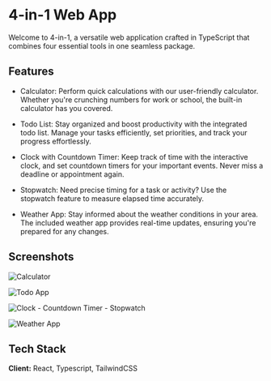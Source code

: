 # 4-in-1 Web App

Welcome to 4-in-1, a versatile web application crafted in TypeScript that combines four essential tools in one seamless package.



## Features

- Calculator:
Perform quick calculations with our user-friendly calculator. Whether you're crunching numbers for work or school, the built-in calculator has you covered.

- Todo List:
Stay organized and boost productivity with the integrated todo list. Manage your tasks efficiently, set priorities, and track your progress effortlessly.

- Clock with Countdown Timer:
Keep track of time with the interactive clock, and set countdown timers for your important events. Never miss a deadline or appointment again.

- Stopwatch:
Need precise timing for a task or activity? Use the stopwatch feature to measure elapsed time accurately.

- Weather App:
Stay informed about the weather conditions in your area. The included weather app provides real-time updates, ensuring you're prepared for any changes.


## Screenshots

![Calculator](https://i.postimg.cc/4mCxSsH4/calc.png)

![Todo App](https://i.postimg.cc/Wd8pzZWt/Todo.png)

![Clock - Countdown Timer - Stopwatch](https://i.postimg.cc/crQLq2fR/Clock.png)

![Weather App](https://i.postimg.cc/jDtdRchG/weather.png)
## Tech Stack

**Client:** React, Typescript, TailwindCSS


